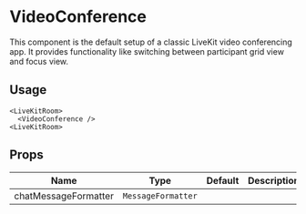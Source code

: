 <!--
!!!! Autogenerated File !!!!
This file was created by @livekit/components-docs-gen and should not be changed manually.
The contents of this file can be replaced at any time which would lead to the loss of all manual changes.
-->

# VideoConference

This component is the default setup of a classic LiveKit video conferencing app. It provides functionality like switching between participant grid view and focus view.

## Usage

```tsx
<LiveKitRoom>
  <VideoConference />
<LiveKitRoom>
```

<!--USAGE_INSERT_MARKER-->


## Props

| Name | Type | Default | Description |
| --- | --- | --- | --- |
| chatMessageFormatter | `MessageFormatter` |  |  |

